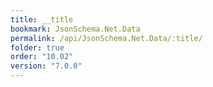 ```yaml
---
title: __title
bookmark: JsonSchema.Net.Data
permalink: /api/JsonSchema.Net.Data/:title/
folder: true
order: "10.02"
version: "7.0.0"
---
```

